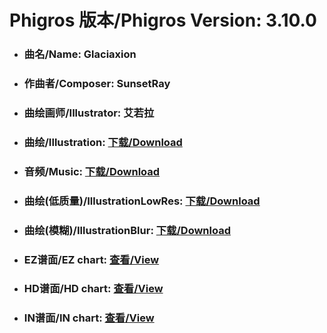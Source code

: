 
# Phigros 版本/Phigros Version:  3.10.0

- ### __曲名/Name:  Glaciaxion__

- ### __作曲者/Composer:  SunsetRay__

- ### __曲绘画师/Illustrator:  艾若拉__

- ### __曲绘/Illustration:  [下载/Download](https://github.com/Po6647A/WebAssests/releases/download/3.10.0/1095.png)__

- ### __音频/Music:  [下载/Download](https://github.com/Po6647A/WebAssests/releases/download/3.10.0/1742.ogg)__

- ### __曲绘(低质量)/IllustrationLowRes:  [下载/Download](https://github.com/Po6647A/WebAssests/releases/download/3.10.0/1587.png)__

- ### __曲绘(模糊)/IllustrationBlur:  [下载/Download](https://github.com/Po6647A/WebAssests/releases/download/3.10.0/0)__


- ### __EZ谱面/EZ chart:  [查看/View](./EZ.json/index.html)__

- ### __HD谱面/HD chart:  [查看/View](./HD.json/index.html)__

- ### __IN谱面/IN chart:  [查看/View](./IN.json/index.html)__
